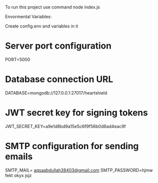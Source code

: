 To run this project use command
node index.js

Envormental Variables:

Create config.env and variables in it
# Server port configuration
PORT=5000

# Database connection URL
DATABASE=mongodb://127.0.0.1:27017/heartshield

# JWT secret key for signing tokens
JWT_SECRET_KEY=a9e1d8bd9a15e5c6f9f56b0d8ad4eac9f

# SMTP configuration for sending emails
SMTP_MAIL= aqsaabdullah38403@gmail.com
SMTP_PASSWORD=hjmw fekt okyx jsjz